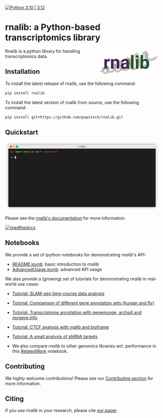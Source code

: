 [![Python 3.10 | 3.12](https://img.shields.io/badge/python-3.10%20%7C%203.12-blue)](https://www.python.org/downloads/)

# rnalib: a Python-based transcriptomics library
[<img alt="rnalib" src="docs/_static/rnalib_logo.png" align="right" width="200"/>](https://rnalib.readthedocs.io/en/latest/)


Rnalib is a python library for handling transcriptomics data.

## Installation

To install the latest release of rnalib, use the following command:

```bash
pip install rnalib
```

To install the latest version of rnalib from source, use the following command:

```bash
pip install git+https://github.com/popitsch/rnalib.git
```

## Quickstart
![API demo](docs/_static/screencasts/introduction.gif)

Please see the [rnalib's documentation](https://rnalib.readthedocs.io/en/latest/) for more information.

[<img alt="readthedocs" src="https://about.readthedocs.com/theme/img/logo-wordmark-dark.svg" width="300"/>](https://rnalib.readthedocs.io/en/latest/)

## Notebooks

We provide a set of ipython notebooks for demonstrating *rnalib*'s API:
* [README.ipynb](notebooks/README.ipynb): basic introduction to *rnalib*
* [AdvancedUsage.ipynb](notebooks/AdvancedUsage.ipynb): advanced API usage

We also provide a (growing) set of tutorials for demonstrating *rnalib* in real-world use cases:
* [Tutorial: SLAM-seq time-course data analysis](notebooks/Tutorial_SLAM-seq.ipynb)
* [Tutorial: Comparison of different gene annotation sets (human and fly)](notebooks/Tutorial_compare_annotation_sets.ipynb)
* [Tutorial: Transcriptome annotation with genemunge, archs4 and mygene.info](notebooks/Tutorial_transcriptome_annotation.ipynb)
* [Tutorial: CTCF analysis with rnalib and bioframe](notebooks/Tutorial_CTCF_analysis.ipynb)
* [Tutorial: A small analysis of shRNA targets](notebooks/Tutorial_shRNA_analysis.ipynb)

* We also compare *rnalib* to other genomics libraries wrt. performance in this [RelatedWork](notebooks/RelatedWork_performance.ipynb) notebook.

## Contributing

We highly welcome contributions! Please see our [Contributing section](https://rnalib.readthedocs.io/en/latest/readme.html#contributing) 
for more information.

## Citing

If you use *rnalib* in your research, please cite [our paper](https://doi.org/10.1093/bioinformatics/btae751).

